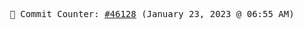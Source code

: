 <p align="center">
    <samp>
        📮 Commit Counter: <a href="https://github.com/Javascript-void0/Javascript-void0/commits/main">#46128</a> (January 23, 2023 @ 06:55 AM)
    </samp>
</p>